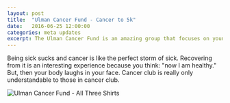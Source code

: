 ```yaml
---
layout: post
title:  "Ulman Cancer Fund - Cancer to 5k"
date:   2016-06-25 12:00:00
categories: meta updates
excerpt: The Ulman Cancer Fund is an amazing group that focuses on young adult cancer. I participated in their Cancer to 5k program and it was a wonderful experience.
---
```

Being sick sucks and cancer is like the perfect storm of sick. Recovering from
it is an interesting experience because you think: "now I am healthy." But,
then your body laughs in your face. Cancer club is really only understandable
to those in cancer club.


![Ulman Cancer Fund - All Three Shirts](https://www.dropbox.com/s/rptwk2tkfm54vk1/ulman_coach_survivor_sherpa.jpg?dl=0)
